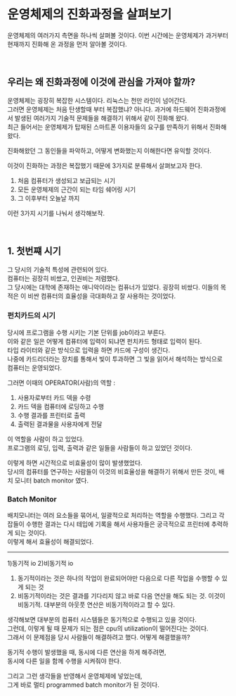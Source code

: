 # 운영체제의 진화과정을 살펴보기

운영체제의 여러가지 측면을 하나씩 살펴볼 것이다.
이번 시간에는 운영체제가 과거부터 현재까지 진화해 온 과정을 먼저 알아볼 것이다.

<br>

## 우리는 왜 진화과정에 이것에 관심을 가져야 할까?

운영체제는 굉장히 복잡한 시스템이다. 리눅스는 천만 라인이 넘어간다.  
그러면 운영체제는 처음 탄생할때 부터 복잡했냐? 아니다.
과거에 하드웨어 진화과정에서 발생된 여러가지 기술적 문제들을 해결하기 위해서 같이 진화해 왔다.  
최근 들어서는 운영체제가 탑재된 스마트폰 이용자들의 요구를 만족하기 위해서 진화해 왔다.

진화해왔던 그 동인들을 파악하고, 어떻게 변화했는지 이해한다면 유익할 것이다.

이것이 진화하는 과정은 복잡했기 때문에 3가지로 분류해서 살펴보고자 한다.

1. 처음 컴퓨터가 생성되고 보급되는 시기
2. 모든 운영체제의 근간이 되는 타임 쉐어링 시기
3. 그 이후부터 오늘날 까지

이런 3가지 시기를 나눠서 생각해보작.

<br>

## 1. 첫번쨰 시기

그 당시의 기술적 특성에 관련되어 있다.  
컴퓨터는 굉장히 비쌌고, 인권비는 저렴했다.  
그 당시에는 대학에 존재하는 애니악이라는 컴퓨너가 있었다. 굉장히 비쌌다.
이들의 목적은 이 비싼 컴퓨터의 효율성을 극대화하고 잘 사용하는 것이었다.

### 펀치카드의 시기

당시에 프로그램을 수행 시키는 기본 단위를 job이라고 부른다.  
이와 같은 일은 어떻게 컴퓨터에 입력이 되냐면 펀치카드 형태로 입력이 된다.  
타입 라이터와 같은 방식으로 입력을 하면 카드에 구성이 생긴다.  
나중에 카드리더라는 장치를 통해서 빛이 투과하면 그 빛을 읽어서 해석하는 방식으로 컴퓨터는 운영되었다.

그러면 이때의 OPERATOR(사람)의 역할 :

1. 사용자로부터 카드 덱을 수령
2. 카드 덱을 컴퓨터에 로딩하고 수행
3. 수행 결과를 프린터로 출력
4. 출력된 결과물을 사용자에게 전달

이 역할을 사람이 하고 있었다.  
프로그램의 로딩, 입력, 출력과 같은 일들을 사람들이 하고 있었던 것이다.

이렇게 하면 시간적으로 비효율성이 많이 발생했었다.  
당시의 컴퓨터를 연구하는 사람들이 이것의 비효율성을 해결하기 위해서 만든 것이,
배치 모니터 batch monitor 였다.

### Batch Monitor

배치모니터는 여러 요소들을 묶어서, 일괄적으로 처리하는 역할을 수행했다.
그리고 각 잡들이 수행한 결과는 다시 테입에 기록을 해서 사용자들은 궁극적으로 프린터에 추력하게 되는 것이다.  
이렇게 해서 효율성이 해결되었다.

---

1)동기적 io 2)비동기적 io

1. 동기적이라는 것은 하나의 작업이 완료되어야만 다음으로 다른 작업을 수행할 수 있게 되는 것
2. 비동기적이라는 것은 결과를 기다리지 않고 바로 다음 연산을 해도 되는 것. 이것이 비동기적.
   대부분의 아웃풋 연산은 비동기적이라고 할 수 있다.

생각해보면 대부분의 컴퓨터 시스템들은 동기적으로 수행되고 있을 것이다.  
그런데, 이렇게 될 때 문제가 되는 점은 cpu의 utilization이 떨어진다는 것이다.  
그래서 이 문제점을 당시 사람들이 해결하려고 했다. 어떻게 해결했을까?

동기적 수행이 발생했을 때, 동시에 다른 연산을 하게 해주려면,  
동시에 다른 일을 함께 수행을 시켜줘야 한다.

그리고 그런 생각들을 반영해서 운영체제에 넣었는데,  
그게 바로 멀티 programmed batch monitor가 된 것이다.
